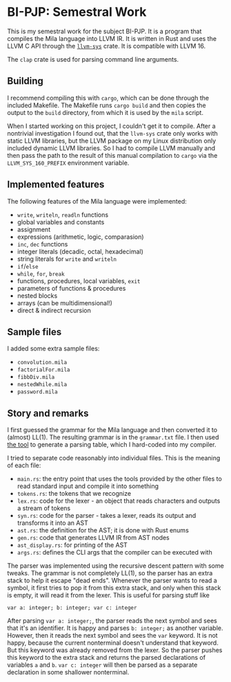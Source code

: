 # BI-PJP: Semestral Work

This is my semestral work for the subject BI-PJP. It is a program that compiles the Mila language into LLVM IR. It is written in Rust and uses the LLVM C API through the [`llvm-sys`](https://crates.io/crates/llvm-sys) crate. It is compatible with LLVM 16.

The `clap` crate is used for parsing command line arguments.

## Building

I recommend compiling this with `cargo`, which can be done through the included Makefile. The Makefile runs `cargo build` and then copies the output to the `build` directory, from which it is used by the `mila` script.

When I started working on this project, I couldn't get it to compile. After a nontrivial investigation I found out, that the `llvm-sys` crate only works with static LLVM libraries, but the LLVM package on my Linux distribution only included dynamic LLVM libraries. So I had to compile LLVM manually and then pass the path to the result of this manual compilation to `cargo` via the `LLVM_SYS_160_PREFIX` environment variable.

## Implemented features

The following features of the Mila language were implemented:

- `write`, `writeln`, `readln` functions
- global variables and constants
- assignment
- expressions (arithmetic, logic, comparasion)
- `inc`, `dec` functions
- integer literals (decadic, octal, hexadecimal)
- string literals for `write` and `writeln`
- `if`/`else`
- `while`, `for`, `break`
- functions, procedures, local variables, `exit`
- parameters of functions & procedures
- nested blocks
- arrays (can be multidimensional!)
- direct & indirect recursion 

## Sample files

I added some extra sample files:

- `convolution.mila`
- `factorialFor.mila` 
- `fibbDiv.mila`
- `nestedWhile.mila`
- `password.mila`

## Story and remarks

I first guessed the grammar for the Mila language and then converted it to (almost) LL(1). The resulting grammar is in the `grammar.txt` file. I then used [the tool](https://pages.fit.cvut.cz/peckato1/parsingtbl/) to generate a parsing table, which I hard-coded into my compiler.

I tried to separate code reasonably into individual files. This is the meaning of each file:
- `main.rs`: the entry point that uses the tools provided by the other files to read standard input and compile it into something
- `tokens.rs`: the tokens that we recognize
- `lex.rs`: code for the lexer - an object that reads characters and outputs a stream of tokens
- `syn.rs`: code for the parser - takes a lexer, reads its output and transforms it into an AST
- `ast.rs`: the definition for the AST; it is done with Rust enums
- `gen.rs`: code that generates LLVM IR from AST nodes
- `ast_display.rs`: for printing of the AST
- `args.rs`: defines the CLI args that the compiler can be executed with

The parser was implemented using the recursive descent pattern with some tweaks. The grammar is not completely LL(1), so the parser has an extra stack to help it escape "dead ends". Whenever the parser wants to read a symbol, it first tries to pop it from this extra stack, and only when this stack is empty, it will read it from the lexer. This is useful for parsing stuff like

    var a: integer; b: integer; var c: integer
    
After parsing `var a: integer;`, the parser reads the next symbol and sees that it's an identifier. It is happy and parses `b: integer;` as another variable. However, then it reads the next symbol and sees the `var` keyword. It is not happy, because the current nonterminal doesn't understand that keyword. But this keyword was already removed from the lexer. So the parser pushes this keyword to the extra stack and returns the parsed declarations of variables `a` and `b`. `var c: integer` will then be parsed as a separate declaration in some shallower nonterminal.
